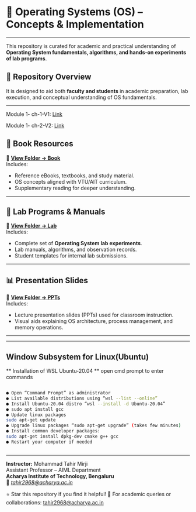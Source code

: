 # 🧠 Operating Systems (OS) – Concepts & Implementation
---
This repository is curated for academic and practical understanding of **Operating System fundamentals, algorithms, and hands-on experiments of lab programs**.
 
## 📘 Repository Overview
It is designed to aid both **faculty and students** in academic preparation, lab execution, and conceptual understanding of OS fundamentals.

---
Module 1- ch-1-V1: [Link](https://docs.google.com/presentation/d/1PkiFAAHL4q7UAi9jkXfaF31r-pfXwkL6/edit?usp=sharing&ouid=102189640680844426038&rtpof=true&sd=true)

Module 1- ch-2-V2: [Link](https://docs.google.com/presentation/d/1SzKSyyd4E6jatnVnZGukljUPfMLJCXCH/edit?usp=sharing&ouid=102189640680844426038&rtpof=true&sd=true)

## 📖 Book Resources

📂 **[View Folder → Book](https://github.com/TahirAcharya/OS/tree/main/Book)**  
Includes:
- Reference eBooks, textbooks, and study material.
- OS concepts aligned with VTU/AIT curriculum.
- Supplementary reading for deeper understanding.

---

## 🧪 Lab Programs & Manuals

📂 **[View Folder → Lab](https://github.com/TahirAcharya/OS/tree/main/Lab)**  
Includes:
- Complete set of **Operating System lab experiments**.
- Lab manuals, algorithms, and observation records.
- Student templates for internal lab submissions.

---

## 📊 Presentation Slides

📂 **[View Folder → PPTs](https://github.com/TahirAcharya/OS/tree/main/PPT\'s)**  
Includes:
- Lecture presentation slides (PPTs) used for classroom instruction.
- Visual aids explaining OS architecture, process management, and memory operations.

---


---
## Window Subsystem for Linux(Ubuntu)
** Installation of WSL Ubuntu-20.04 **
open cmd prompt to enter commands
```bash

● Open “Command Prompt” as administrator
● List available distributions using “wsl --list --online”
● Install Ubuntu-20.04 distro “wsl --install -d Ubuntu-20.04”
● sudo apt install gcc
● Update linux packages
sudo apt-get update
● Upgrade linux packages “sudo apt-get upgrade” (takes few minutes)
● Install common developer packages:
sudo apt-get install dpkg-dev cmake g++ gcc
● Restart your computer if needed



```

---

**Instructor:** Mohammad Tahir Mirji  
Assistant Professor – AIML Department  
**Acharya Institute of Technology, Bengaluru**  
📧 *tahir2968@acharya.ac.in* 

⭐ Star this repository if you find it helpful!
📧 For academic queries or collaborations: tahir2968@acharya.ac.in


